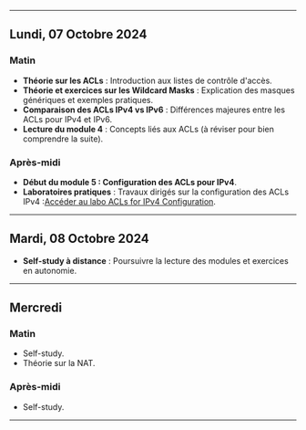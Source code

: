 

---

## Lundi, 07 Octobre 2024

### Matin

- **Théorie sur les ACLs** : Introduction aux listes de contrôle d'accès.
- **Théorie et exercices sur les Wildcard Masks** : Explication des masques génériques et exemples pratiques.
- **Comparaison des ACLs IPv4 vs IPv6** : Différences majeures entre les ACLs pour IPv4 et IPv6.
- **Lecture du module 4** : Concepts liés aux ACLs (à réviser pour bien comprendre la suite).

### Après-midi

- **Début du module 5 : Configuration des ACLs pour IPv4**.
- **Laboratoires pratiques** : Travaux dirigés sur la configuration des ACLs IPv4 :[Accéder au labo ACLs for IPv4 Configuration](https://drive.google.com/drive/folders/1XLfEW7SrM-VEL4Hl9s-CAxs6ItWo40xb?usp=sharing).

---

## Mardi, 08 Octobre 2024

- **Self-study à distance** : Poursuivre la lecture des modules et exercices en autonomie.

---

## Mercredi

### Matin
- Self-study.
- Théorie sur la NAT.
### Après-midi
- Self-study.

---

